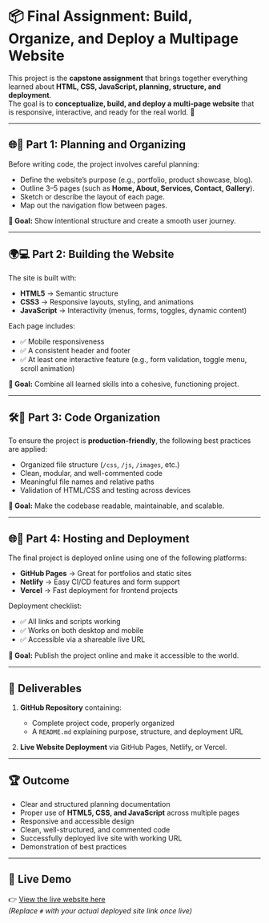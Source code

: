 # 📦 Final Assignment: Build, Organize, and Deploy a Multipage Website

This project is the **capstone assignment** that brings together everything learned about **HTML, CSS, JavaScript, planning, structure, and deployment**.  
The goal is to **conceptualize, build, and deploy a multi-page website** that is responsive, interactive, and ready for the real world. 🚀

---

## 🌐🎯 Part 1: Planning and Organizing

Before writing code, the project involves careful planning:

- Define the website’s purpose (e.g., portfolio, product showcase, blog).
- Outline 3–5 pages (such as **Home, About, Services, Contact, Gallery**).
- Sketch or describe the layout of each page.
- Map out the navigation flow between pages.

**🎯 Goal:** Show intentional structure and create a smooth user journey.

---

## 🌍💻 Part 2: Building the Website

The site is built with:

- **HTML5** → Semantic structure
- **CSS3** → Responsive layouts, styling, and animations
- **JavaScript** → Interactivity (menus, forms, toggles, dynamic content)

Each page includes:

- ✅ Mobile responsiveness
- ✅ A consistent header and footer
- ✅ At least one interactive feature (e.g., form validation, toggle menu, scroll animation)

**🎯 Goal:** Combine all learned skills into a cohesive, functioning project.

---

## 🛠️🚀 Part 3: Code Organization

To ensure the project is **production-friendly**, the following best practices are applied:

- Organized file structure (`/css`, `/js`, `/images`, etc.)
- Clean, modular, and well-commented code
- Meaningful file names and relative paths
- Validation of HTML/CSS and testing across devices

**🎯 Goal:** Make the codebase readable, maintainable, and scalable.

---

## 🌐🚀 Part 4: Hosting and Deployment

The final project is deployed online using one of the following platforms:

- **GitHub Pages** → Great for portfolios and static sites
- **Netlify** → Easy CI/CD features and form support
- **Vercel** → Fast deployment for frontend projects

Deployment checklist:

- ✅ All links and scripts working
- ✅ Works on both desktop and mobile
- ✅ Accessible via a shareable live URL

**🎯 Goal:** Publish the project online and make it accessible to the world.

---

## 📂 Deliverables

1. **GitHub Repository** containing:

   - Complete project code, properly organized
   - A `README.md` explaining purpose, structure, and deployment URL

2. **Live Website Deployment** via GitHub Pages, Netlify, or Vercel.

---

## 🏆 Outcome

- Clear and structured planning documentation
- Proper use of **HTML5, CSS, and JavaScript** across multiple pages
- Responsive and accessible design
- Clean, well-structured, and commented code
- Successfully deployed live site with working URL
- Demonstration of best practices

---

## 🔗 Live Demo

👉 [View the live website here](#)  
_(Replace `#` with your actual deployed site link once live)_

